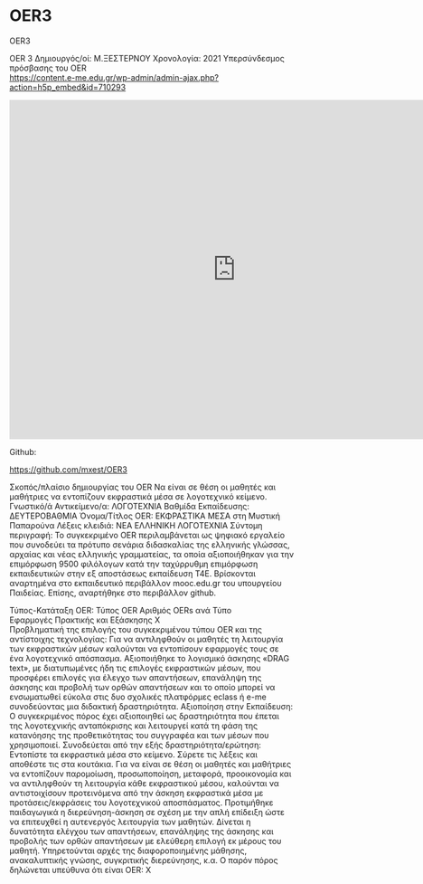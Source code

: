 # OER3
OER3

OER 3
 Δημιουργός/οί: Μ.ΞΕΣΤΕΡΝΟΥ
Χρονολογία: 2021
Υπερσύνδεσμος πρόσβασης του OER  
https://content.e-me.edu.gr/wp-admin/admin-ajax.php?action=h5p_embed&id=710293

<iframe src="https://content.e-me.edu.gr/wp-admin/admin-ajax.php?action=h5p_embed&id=710293" width="800" height="600" frameborder="0" allowfullscreen="allowfullscreen"></iframe><script src="https://content.e-me.edu.gr/wp-content/plugins/h5p/h5p-php-library/js/h5p-resizer.js" charset="UTF-8"></script>

Github:

https://github.com/mxest/OER3 

Σκοπός/πλαίσιο δημιουργίας του OER Να είναι σε θέση οι μαθητές και μαθήτριες να εντοπίζουν εκφραστικά μέσα σε λογοτεχνικό κείμενο.
Γνωστικό/ά Αντικείμενο/α: ΛΟΓΟΤΕΧΝΙΑ
Βαθμίδα Εκπαίδευσης: ΔΕΥΤΕΡΟΒΑΘΜΙΑ
Όνομα/Τίτλος OER: ΕΚΦΡΑΣΤΙΚΑ ΜΕΣΑ στη Μυστική Παπαρούνα 
Λέξεις κλειδιά:  ΝΕΑ ΕΛΛΗΝΙΚΗ ΛΟΓΟΤΕΧΝΙΑ 
Σύντομη περιγραφή: 
Το συγκεκριμένο OER περιλαμβάνεται ως ψηφιακό εργαλείο που συνοδεύει τα πρότυπο σενάρια διδασκαλίας της ελληνικής γλώσσας, αρχαίας και νέας ελληνικής γραμματείας, τα οποία αξιοποιήθηκαν για την επιμόρφωση 9500 φιλόλογων κατά την ταχύρρυθμη επιμόρφωση εκπαιδευτικών στην εξ αποστάσεως εκπαίδευση Τ4Ε. Βρίσκονται αναρτημένα στο εκπαιδευτικό περιβάλλον mooc.edu.gr του υπουργείου Παιδείας. Επίσης, αναρτήθηκε στο περιβάλλον github.

Τύπος-Κατάταξη OER: Τύπος OER 	 Αριθμός OERs ανά Τύπο 	 
 Εφαρμογές Πρακτικής και Εξάσκησης    Χ	 
Προβληματική της επιλογής του συγκεκριμένου τύπου OER και της αντίστοιχης τεχνολογίας:
Για να αντιληφθούν οι μαθητές τη λειτουργία των εκφραστικών μέσων καλούνται να εντοπίσουν εφαρμογές τους σε ένα λογοτεχνικό απόσπασμα.  Αξιοποιήθηκε το λογισμικό άσκησης «DRAG text», με διατυπωμένες ήδη τις επιλογές εκφραστικών μέσων, που προσφέρει επιλογές για έλεγχο των απαντήσεων, επανάληψη της άσκησης και προβολή των ορθών απαντήσεων και το οποίο μπορεί να ενσωματωθεί εύκολα στις δυο σχολικές πλατφόρμες eclass ή e-me συνοδεύοντας μια διδακτική δραστηριότητα.
Αξιοποίηση στην Εκπαίδευση:
Ο συγκεκριμένος πόρος έχει αξιοποιηθεί ως δραστηριότητα που έπεται της λογοτεχνικής ανταπόκρισης και λειτουργεί κατά τη φάση της κατανόησης της προθετικότητας του συγγραφέα και των μέσων που χρησιμοποιεί. Συνοδεύεται από την εξής δραστηριότητα/ερώτηση: Εντοπίστε τα εκφραστικά μέσα στο κείμενο. Σύρετε τις λέξεις και αποθέστε τις στα κουτάκια. 
Για να είναι σε θέση οι μαθητές και μαθήτριες να εντοπίζουν παρομοίωση, προσωποποίηση, μεταφορά, προοικονομία και να αντιληφθούν τη λειτουργία κάθε εκφραστικού μέσου, καλούνται να αντιστοιχίσουν προτεινόμενα από την άσκηση εκφραστικά μέσα με προτάσεις/εκφράσεις του λογοτεχνικού αποσπάσματος.  Προτιμήθηκε παιδαγωγικά η διερεύνηση-άσκηση  σε σχέση με την απλή επίδειξη ώστε να επιτευχθεί η αυτενεργός λειτουργία των μαθητών. Δίνεται η δυνατότητα ελέγχου των απαντήσεων, επανάληψης της άσκησης και προβολής των ορθών απαντήσεων με ελεύθερη επιλογή εκ μέρους του μαθητή.
Υπηρετούνται αρχές της διαφοροποιημένης μάθησης,  ανακαλυπτικής γνώσης, συγκριτικής διερεύνησης, κ.α.
Ο παρόν πόρος δηλώνεται υπεύθυνα ότι είναι OER: Χ

